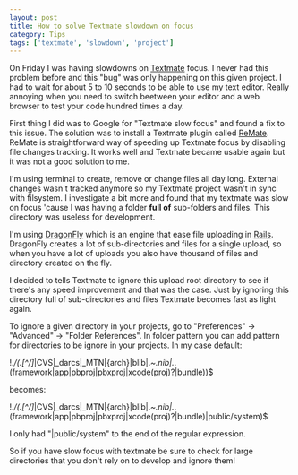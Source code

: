 ```yaml
---
layout: post
title: How to solve Textmate slowdown on focus
category: Tips
tags: ['textmate', 'slowdown', 'project']
---
```


On Friday I was having slowdowns on [Textmate](http://macromates.com/) focus. I never had this problem before and this "bug" was only happening on this given project. I had to wait for about 5 to 10 seconds to be able to use my text editor. Really annoying when you need to switch beetween your editor and a web browser to test your code hundred times a day.

First thing I did was to Google for "Textmate slow focus" and found a fix to this issue. The solution was to install a Textmate plugin called [ReMate](http://ciaranwal.sh/remate/). ReMate is straightforward way of speeding up Textmate focus by disabling file changes tracking. It works well and Textmate became usable again but it was not a good solution to me.

I'm using terminal to create, remove or change files all day long. External changes wasn't tracked anymore so my Textmate project wasn't in sync with filsystem. I investigate a bit more and found that my textmate was slow on focus 'cause I was having a folder **full of** sub-folders and files. This directory was useless for development.

I'm using [DragonFly](https://github.com/markevans/dragonfly/) which is an engine that ease file uploading in [Rails](http://www.rubyonrails.org). DragonFly creates a lot of sub-directories and files for a single upload, so when you have a lot of uploads you also have thousand of files and directory created on the fly.

I decided to tells Textmate to ignore this upload root directory to see if there's any speed improvement and that was the case. Just by ignoring this directory full of sub-directories and files Textmate becomes fast as light again.

To ignore a given directory in your projects, go to "Preferences" -> "Advanced" -> "Folder References". In folder pattern you can add pattern for directories to be ignore in your projects. In my case  default:

  !.*/(\.[^/]*|CVS|_darcs|_MTN|\{arch\}|blib|.*~\.nib|.*\.(framework|app|pbproj|pbxproj|xcode(proj)?|bundle))$
  
becomes:

  !.*/(\.[^/]*|CVS|_darcs|_MTN|\{arch\}|blib|.*~\.nib|.*\.(framework|app|pbproj|pbxproj|xcode(proj)?|bundle)|public/system)$
  
I only had "|public/system" to the end of the regular expression.

So if you have slow focus with textmate be sure to check for large directories that you don't rely on to develop and ignore them!